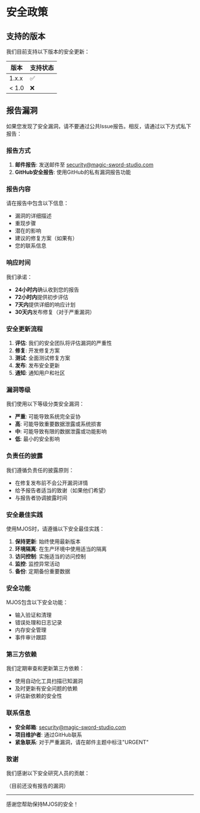 # 安全政策

## 支持的版本

我们目前支持以下版本的安全更新：

| 版本 | 支持状态 |
| --- | --- |
| 1.x.x | ✅ |
| < 1.0 | ❌ |

## 报告漏洞

如果您发现了安全漏洞，请不要通过公共Issue报告。相反，请通过以下方式私下报告：

### 报告方式

1. **邮件报告**: 发送邮件至 security@magic-sword-studio.com
2. **GitHub安全报告**: 使用GitHub的私有漏洞报告功能

### 报告内容

请在报告中包含以下信息：

- 漏洞的详细描述
- 重现步骤
- 潜在的影响
- 建议的修复方案（如果有）
- 您的联系信息

### 响应时间

我们承诺：

- **24小时内**确认收到您的报告
- **72小时内**提供初步评估
- **7天内**提供详细的响应计划
- **30天内**发布修复（对于严重漏洞）

### 安全更新流程

1. **评估**: 我们的安全团队将评估漏洞的严重性
2. **修复**: 开发修复方案
3. **测试**: 全面测试修复方案
4. **发布**: 发布安全更新
5. **通知**: 通知用户和社区

### 漏洞等级

我们使用以下等级分类安全漏洞：

- **严重**: 可能导致系统完全妥协
- **高**: 可能导致重要数据泄露或系统损害
- **中**: 可能导致有限的数据泄露或功能影响
- **低**: 最小的安全影响

### 负责任的披露

我们遵循负责任的披露原则：

- 在修复发布前不会公开漏洞详情
- 给予报告者适当的致谢（如果他们希望）
- 与报告者协调披露时间

### 安全最佳实践

使用MJOS时，请遵循以下安全最佳实践：

1. **保持更新**: 始终使用最新版本
2. **环境隔离**: 在生产环境中使用适当的隔离
3. **访问控制**: 实施适当的访问控制
4. **监控**: 监控异常活动
5. **备份**: 定期备份重要数据

### 安全功能

MJOS包含以下安全功能：

- 输入验证和清理
- 错误处理和日志记录
- 内存安全管理
- 事件审计跟踪

### 第三方依赖

我们定期审查和更新第三方依赖：

- 使用自动化工具扫描已知漏洞
- 及时更新有安全问题的依赖
- 评估新依赖的安全性

### 联系信息

- **安全邮箱**: security@magic-sword-studio.com
- **项目维护者**: 通过GitHub联系
- **紧急联系**: 对于严重漏洞，请在邮件主题中标注"URGENT"

### 致谢

我们感谢以下安全研究人员的贡献：

（目前还没有报告的漏洞）

---

感谢您帮助保持MJOS的安全！

